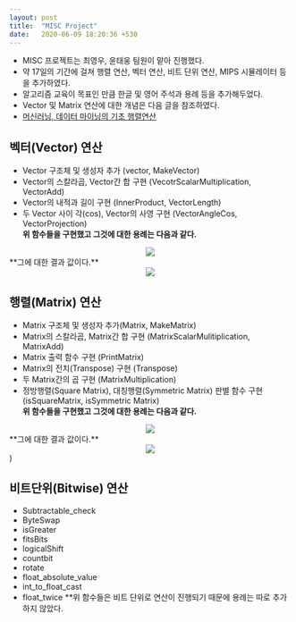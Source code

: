 ```yaml
---
layout: post
title:  "MISC Project"
date:   2020-06-09 18:20:36 +530
---
```


* MISC 프로젝트는 최영우, 윤태웅 팀원이 맡아 진행했다.
* 약 17일의 기간에 걸쳐 행렬 연산, 벡터 연산, 비트 단위 연산, MIPS 시뮬레이터 등을 추가하였다.
* 알고리즘 교육이 목표인 만큼 한글 및 영어 주석과 용례 등을 추가해두었다.
* Vector 및 Matrix 연산에 대한 개념은 다음 글을 참조하였다.
* [머신러닝, 데이터 마이닝의 기초 행렬연산](https://ratsgo.github.io/linear%20algebra/2017/03/14/operations/)

## 벡터(Vector) 연산
 * Vector 구조체 및 생성자 추가 (vector, MakeVector)
 * Vector의 스칼라곱, Vector간 합 구현 (VecotrScalarMultiplication, VectorAdd)
 * Vector의 내적과 길이 구현 (InnerProduct, VectorLength)
 * 두 Vector 사이 각(cos), Vector의 사영 구현 (VectorAngleCos, VectorProjection)<br>
 **위 함수들을 구현했고 그것에 대한 용례는 다음과 같다.**
<center>
 <img src = "https://20-1-skku-oss.github.io/2020-1-OSS-4/images/Vector_example.JPG">
</center>
 **그에 대한 결과 값이다.**
<center>
 <img src = "https://20-1-skku-oss.github.io/2020-1-OSS-4/images/Vector_result.JPG">
</center>

## 행렬(Matrix) 연산
 * Matrix 구조체 및 생성자 추가(Matrix, MakeMatrix)
 * Matrix의 스칼라곱, Matrix간 합 구현 (MatrixScalarMulitiplication, MatrixAdd)
 * Matrix 출력 함수 구현 (PrintMatrix)
 * Matrix의 전치(Transpose) 구현 (Transpose)
 * 두 Matrix간의 곱 구현 (MatrixMultiplication)
 * 정방행렬(Square Matrix), 대칭행렬(Symmetric Matrix) 판별 함수 구현 (isSquareMatrix, isSymmetric Matrix)<br>
 **위 함수들을 구현했고 그것에 대한 용례는 다음과 같다.**
<center>
 <img src = "https://20-1-skku-oss.github.io/2020-1-OSS-4/images/Matrix_example.JPG">
</center>
 **그에 대한 결과 값이다.**
<center>
 <img src = "https://20-1-skku-oss.github.io/2020-1-OSS-4/images/Matrix_result.JPG">
</center>)

## 비트단위(Bitwise) 연산
 * Subtractable_check
 * ByteSwap
 * isGreater
 * fitsBits
 * logicalShift
 * countbit
 * rotate
 * float_absolute_value
 * int_to_float_cast
 * float_twice
 **위 함수들은 비트 단위로 연산이 진행되기 때문에 용례는 따로 추가하지 않았다.
